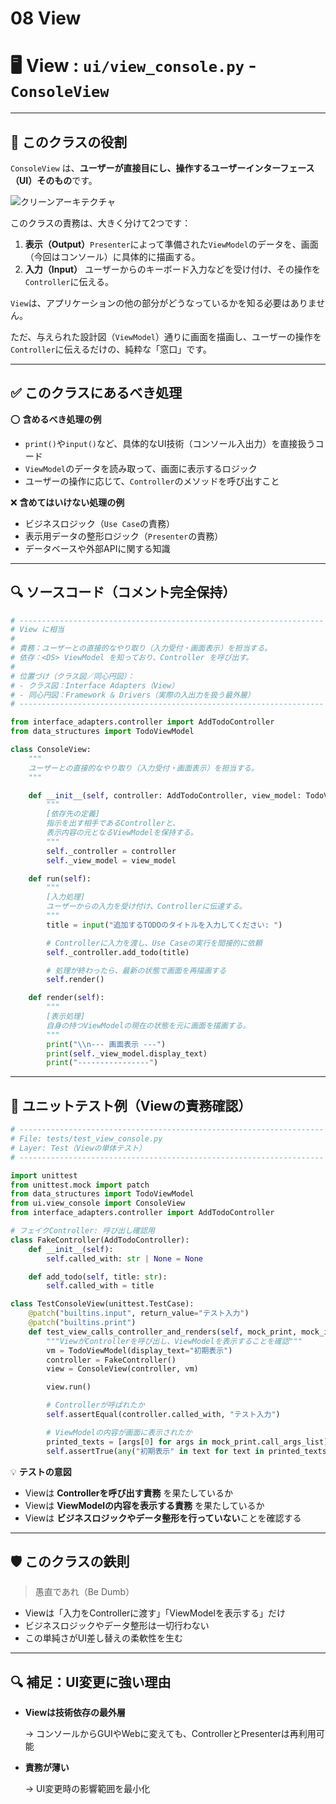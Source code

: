 # 08 View

# 🖥 View : `ui/view_console.py` - `ConsoleView`

---

## 🧭 このクラスの役割

`ConsoleView` は、**ユーザーが直接目にし、操作するユーザーインターフェース（UI）そのもの**です。

![クリーンアーキテクチャ](https://www.notion.so../%E3%82%AF%E3%83%AA%E3%83%BC%E3%83%B3%E3%82%A2%E3%83%BC%E3%82%AD%E3%83%86%E3%82%AF%E3%83%81%E3%83%A3.png)

このクラスの責務は、大きく分けて2つです：

1. **表示（Output）**`Presenter`によって準備された`ViewModel`のデータを、画面（今回はコンソール）に具体的に描画する。
2. **入力（Input）**
ユーザーからのキーボード入力などを受け付け、その操作を`Controller`に伝える。

`View`は、アプリケーションの他の部分がどうなっているかを知る必要はありません。

ただ、与えられた設計図（`ViewModel`）通りに画面を描画し、ユーザーの操作を`Controller`に伝えるだけの、純粋な「窓口」です。

---

## ✅ このクラスにあるべき処理

⭕️ **含めるべき処理の例**

- `print()`や`input()`など、具体的なUI技術（コンソール入出力）を直接扱うコード
- `ViewModel`のデータを読み取って、画面に表示するロジック
- ユーザーの操作に応じて、`Controller`のメソッドを呼び出すこと

❌ **含めてはいけない処理の例**

- ビジネスロジック（`Use Case`の責務）
- 表示用データの整形ロジック（`Presenter`の責務）
- データベースや外部APIに関する知識

---

## 🔍 ソースコード（コメント完全保持）

```python
# --------------------------------------------------------------------
# View に相当
#
# 責務：ユーザーとの直接的なやり取り（入力受付・画面表示）を担当する。
# 依存：<DS> ViewModel を知っており、Controller を呼び出す。
#
# 位置づけ（クラス図／同心円図）：
# - クラス図：Interface Adapters（View）
# - 同心円図：Framework & Drivers（実際の入出力を扱う最外層）
# --------------------------------------------------------------------

from interface_adapters.controller import AddTodoController
from data_structures import TodoViewModel

class ConsoleView:
    """
    ユーザーとの直接的なやり取り（入力受付・画面表示）を担当する。
    """

    def __init__(self, controller: AddTodoController, view_model: TodoViewModel):
        """
        [依存先の定義]
        指示を出す相手であるControllerと、
        表示内容の元となるViewModelを保持する。
        """
        self._controller = controller
        self._view_model = view_model

    def run(self):
        """
        [入力処理]
        ユーザーからの入力を受け付け、Controllerに伝達する。
        """
        title = input("追加するTODOのタイトルを入力してください: ")

        # Controllerに入力を渡し、Use Caseの実行を間接的に依頼
        self._controller.add_todo(title)

        # 処理が終わったら、最新の状態で画面を再描画する
        self.render()

    def render(self):
        """
        [表示処理]
        自身の持つViewModelの現在の状態を元に画面を描画する。
        """
        print("\\n--- 画面表示 ---")
        print(self._view_model.display_text)
        print("----------------")

```

---

## 🧪 ユニットテスト例（Viewの責務確認）

```python
# --------------------------------------------------------------------
# File: tests/test_view_console.py
# Layer: Test（Viewの単体テスト）
# --------------------------------------------------------------------

import unittest
from unittest.mock import patch
from data_structures import TodoViewModel
from ui.view_console import ConsoleView
from interface_adapters.controller import AddTodoController

# フェイクController: 呼び出し確認用
class FakeController(AddTodoController):
    def __init__(self):
        self.called_with: str | None = None

    def add_todo(self, title: str):
        self.called_with = title

class TestConsoleView(unittest.TestCase):
    @patch("builtins.input", return_value="テスト入力")
    @patch("builtins.print")
    def test_view_calls_controller_and_renders(self, mock_print, mock_input):
        """ViewがControllerを呼び出し、ViewModelを表示することを確認"""
        vm = TodoViewModel(display_text="初期表示")
        controller = FakeController()
        view = ConsoleView(controller, vm)

        view.run()

        # Controllerが呼ばれたか
        self.assertEqual(controller.called_with, "テスト入力")

        # ViewModelの内容が画面に表示されたか
        printed_texts = [args[0] for args in mock_print.call_args_list]
        self.assertTrue(any("初期表示" in text for text in printed_texts))

```

💡 **テストの意図**

- Viewは **Controllerを呼び出す責務** を果たしているか
- Viewは **ViewModelの内容を表示する責務** を果たしているか
- Viewは **ビジネスロジックやデータ整形を行っていない**ことを確認する

---

## 🛡 このクラスの鉄則

> 愚直であれ（Be Dumb）
> 
- Viewは「入力をControllerに渡す」「ViewModelを表示する」だけ
- ビジネスロジックやデータ整形は一切行わない
- この単純さがUI差し替えの柔軟性を生む

---

## 🔍 補足：UI変更に強い理由

- **Viewは技術依存の最外層**
    
    → コンソールからGUIやWebに変えても、ControllerとPresenterは再利用可能
    
- **責務が薄い**
    
    → UI変更時の影響範囲を最小化